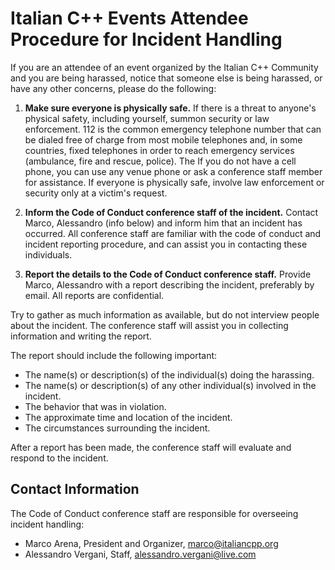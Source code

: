 Italian C++ Events Attendee Procedure for Incident Handling 
===============================================

If you are an attendee of an event organized by the Italian C++ Community and you are being harassed, notice that
someone else is being harassed, or have any other concerns, please do
the following:

1. **Make sure everyone is physically safe.** If there is a threat to anyone's
physical safety, including yourself, summon security or law enforcement. 
112 is the common emergency telephone number that can be dialed free of charge 
from most mobile telephones and, in some countries, fixed telephones in order to 
reach emergency services (ambulance, fire and rescue, police). The  If you do not have a cell
phone, you can use any venue phone or ask a conference staff member for
assistance. If everyone is physically safe, involve law enforcement or security
only at a victim's request. 

2. **Inform the Code of Conduct conference staff of the incident.** Contact
Marco, Alessandro (info below) and inform him that an incident has
occurred. All conference staff are familiar with the code of conduct and
incident reporting procedure, and can assist you in contacting these
individuals. 

3. **Report the details to the Code of Conduct conference staff.** Provide
Marco, Alessandro with a report describing the incident, preferably by
email. All reports are confidential.

Try to gather as much information as available, but do not interview people
about the incident. The conference staff will assist you in collecting
information and writing the report.

The report should include the following important:

- The name(s) or description(s) of the individual(s) doing the harassing.
- The name(s) or description(s) of any other individual(s) involved in the
    incident.
- The behavior that was in violation.
- The approximate time and location of the incident.
- The circumstances surrounding the incident.

After a report has been made, the conference staff will evaluate and respond to
the incident.  

Contact Information
-------------------

The Code of Conduct conference staff are responsible for overseeing incident
handling:

* Marco Arena,              President and Organizer, [marco@italiancpp.org](mailto:marco@italiancpp.org)
* Alessandro Vergani,       Staff, [alessandro.vergani@live.com](mailto:alessandro.vergani@live.com)
